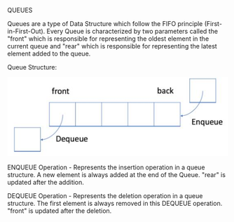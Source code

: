 QUEUES

Queues are a type of Data Structure which follow the FIFO principle (First-in-First-Out). Every Queue is characterized by two parameters called the "front" which is responsible for representing the oldest element in the current queue and "rear" which is responsible for representing the latest element added to the queue.

Queue Structure:

![alt text](Queue_Structure.jpg)

ENQUEUE Operation - Represents the insertion operation in a queue structure. A new element is always added at the end of the Queue. "rear" is updated after the addition.

DEQUEUE Operation - Represents the deletion operation in a queue structure. The first element is always removed in this DEQUEUE operation. "front" is updated after the deletion. 
